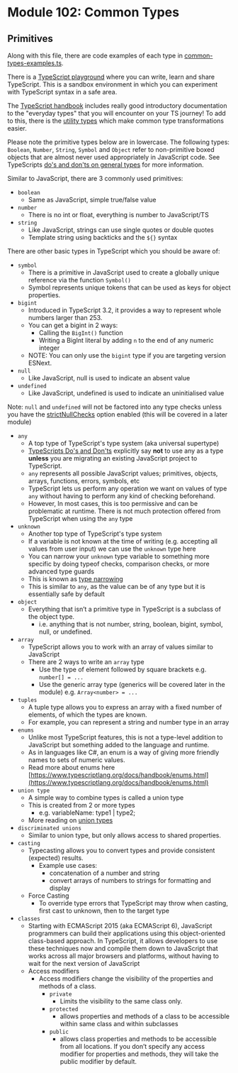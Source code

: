
# Module 102: Common Types

## Primitives

Along with this file, there are code examples of each type in [common-types-examples.ts](./common-types-examples.ts).

There is a [TypeScript playground](https://www.typescriptlang.org/play) where you can write, learn and share TypeScript. This is a sandbox environment in which you can experiment with TypeScript syntax in a safe area.

The [TypeScript handbook](https://www.typescriptlang.org/docs/handbook/2/everyday-types.html) includes really good introductory documentation to the "everyday types" that you will encounter on your TS journey! To add to this, there is the [utility types](https://www.typescriptlang.org/docs/handbook/utility-types.html) which make common type transformations easier.

Please note the primitive types below are in lowercase. The following types: `Boolean`, `Number`, `String`, `Symbol` and `Object` refer to non-primitive boxed objects that are almost never used appropriately in JavaScript code. See TypeScripts [do's and don'ts on general types](https://www.typescriptlang.org/docs/handbook/declaration-files/do-s-and-don-ts.html#number-string-boolean-symbol-and-object) for more information.

Similar to JavaScript, there are 3 commonly used primitives:
- `boolean`
	- Same as JavaScript, simple true/false value
- `number`
    - There is no int or float, everything is number to JavaScript/TS
- `string`
	- Like JavaScript, strings can use single quotes or double quotes
	- Template string using backticks and the `${}` syntax

There are other basic types in TypeScript which you should be aware of:
- `symbol`
	- There is a primitive in JavaScript used to create a globally unique reference via the function `Symbol()`
	- Symbol represents unique tokens that can be used as keys for object properties.
- `bigint` 
	- Introduced in TypeScript 3.2, it provides a way to represent whole numbers larger than 253.
	- You can get a bigint in 2 ways:
		- Calling the `BigInt()` function
		- Writing a BigInt literal by adding `n` to the end of any numeric integer
	- NOTE: You can only use the `bigint` type if you are targeting version ESNext.
- `null`
	- Like JavaScript, null is used to indicate an absent value
- `undefined`
	- Like JavaScript, undefined is used to indicate an uninitialised value

Note: `null` and `undefined` will not be factored into any type checks unless you have the [strictNullChecks](https://www.typescriptlang.org/tsconfig#strictNullChecks) option enabled (this will be covered in a later module)
- `any`
	- A top type of TypeScript's type system (aka universal supertype)
	- [TypeScripts Do's and Don'ts](https://www.typescriptlang.org/docs/handbook/declaration-files/do-s-and-don-ts.html#any) explicitly say **not** to use any as a type **unless** you are migrating an existing JavaScript project to TypeScript.
	- `any` represents all possible JavaScript values; primitives, objects, arrays, functions, errors, symbols, etc
	- TypeScript lets us perform any operation we want on values of type `any` without having to perform any kind of checking beforehand.
	- However, In most cases, this is too permissive and can be problematic at runtime. There is not much protection offered from TypeScript when using the `any` type
- `unknown`
	- Another top type of TypeScript's type system
	- If a variable is not known at the time of writing (e.g. accepting all values from user input) we can use the `unknown` type here
	- You can narrow your `unknown` type variable to something more specific by doing typeof checks, comparison checks, or more advanced type guards
	- This is known as [type narrowing](https://www.typescriptlang.org/docs/handbook/2/narrowing.html)
	- This is similar to `any`, as the value can be of any type but it is essentially safe by default
- `object`
	- Everything that isn’t a primitive type in TypeScript is a subclass of the object type.
		- i.e. anything that is not number, string, boolean, bigint, symbol, null, or undefined.
- `array`
	- TypeScript allows you to work with an array of values similar to JavaScript
	- There are 2 ways to write an `array` type
		- Use the type of element followed by square brackets e.g. `number[] = ...`
		- Use the generic array type (generics will be covered later in the module) e.g. `Array<number> = ...`
- `tuples`
	- A tuple type allows you to express an array with a fixed number of elements, of which the types are known.
	- For example, you can represent a string and number type in an array
- `enums`
	- Unlike most TypeScript features, this is not a type-level addition to JavaScript but something added to the language and runtime.
	- As in languages like C#, an enum is a way of giving more friendly names to sets of numeric values.
	- Read more about enums here [https://www.typescriptlang.org/docs/handbook/enums.html](https://www.typescriptlang.org/docs/handbook/enums.html)
- `union type`
	- A simple way to combine types is called a union type
	- This is created from 2 or more types
		- e.g. variableName: type1 | type2;
	- More reading on [union types](https://www.typescriptlang.org/docs/handbook/2/everyday-types.html#union-types) 
- `discriminated unions`
	- Similar to union type, but only allows access to shared properties.
- `casting`
	- Typecasting allows you to convert types and provide consistent (expected) results.
		- Example use cases:
		    - concatenation of a number and string
			- convert arrays of numbers to strings for formatting and display
	- Force Casting
		- To override type errors that TypeScript may throw when casting, first cast to unknown, then to the target type
- `classes`
	- Starting with ECMAScript 2015 (aka ECMAScript 6), JavaScript programmers can build their applications using this object-oriented class-based approach. In TypeScript, it allows developers to use these techniques now and compile them down to JavaScript that works across all major browsers and platforms, without having to wait for the next version of JavaScript
	- Access modifiers
		- Access modifiers change the visibility of the properties and methods of a class.
			- `private`
				- Limits the visibility to the same class only.
			- `protected`
				- allows properties and methods of a class to be accessible within same class and within subclasses
			- `public`
				-	allows class properties and methods to be accessible from all locations. If you don’t specify any access modifier for properties and methods, they will take the public modifier by default.
